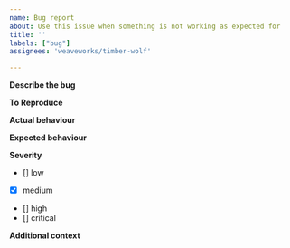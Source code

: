 ```yaml
---
name: Bug report
about: Use this issue when something is not working as expected for 
title: ''
labels: ["bug"]
assignees: 'weaveworks/timber-wolf'

---
```

**Describe the bug**
<!-- A clear and concise description of what the bug is. -->


**To Reproduce**
<!-- Steps to reproduce the behaviour. -->


**Actual behaviour**
<!-- A clear and concise description of the resulting behaviour. -->


**Expected behaviour**
<!-- A clear and concise description of what you expected to happen. -->


**Severity**
- [] low 
- [x] medium
- [] high
- [] critical


**Additional context**
<!-- Add any other context about the problem here. For example whether it was found in a release or during testing.-->

